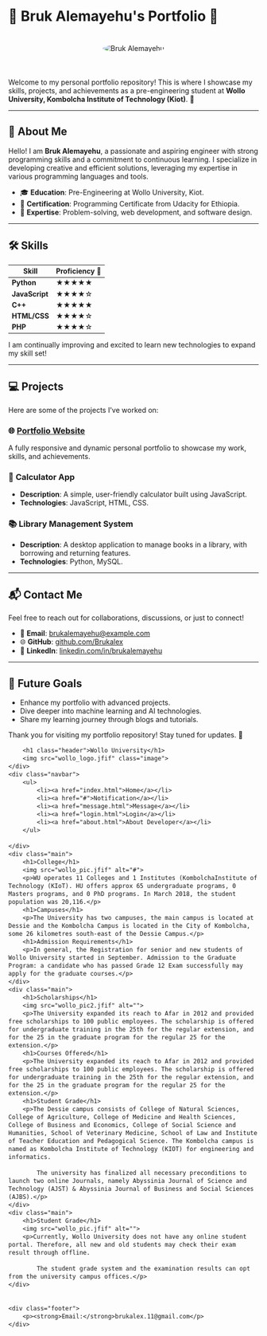 # 🌟 Bruk Alemayehu's Portfolio 🌟  

<div align="center">
  <img src="https://github.com/Brukalex.png" alt="Bruk Alemayehu" width="150" height="150" style="border-radius: 50%; margin: 20px;">
</div>  
<br>

Welcome to my personal portfolio repository! This is where I showcase my skills, projects, and achievements as a pre-engineering student at **Wollo University, Kombolcha Institute of Technology (Kiot)**. 🚀  

---

## 🌟 About Me  
Hello! I am **Bruk Alemayehu**, a passionate and aspiring engineer with strong programming skills and a commitment to continuous learning. I specialize in developing creative and efficient solutions, leveraging my expertise in various programming languages and tools.  

- 🎓 **Education**: Pre-Engineering at Wollo University, Kiot.  
- 📜 **Certification**: Programming Certificate from Udacity for Ethiopia.  
- 🔧 **Expertise**: Problem-solving, web development, and software design.  

---

## 🛠️ Skills  

| Skill         | Proficiency 🌟 |
|---------------|----------------|
| **Python**    | ★★★★★         |
| **JavaScript**| ★★★★☆         |
| **C++**       | ★★★★★         |
| **HTML/CSS**  | ★★★★☆         |
| **PHP**       | ★★★★☆         |

I am continually improving and excited to learn new technologies to expand my skill set!  

---

## 💻 Projects  

Here are some of the projects I've worked on:

### 🌐 **[Portfolio Website](https://brukalex.github.io/portfolio)**  
A fully responsive and dynamic personal portfolio to showcase my work, skills, and achievements.  

### 🔢 **Calculator App**  
- **Description**: A simple, user-friendly calculator built using JavaScript.  
- **Technologies**: JavaScript, HTML, CSS.  

### 📚 **Library Management System**  
- **Description**: A desktop application to manage books in a library, with borrowing and returning features.  
- **Technologies**: Python, MySQL.  

---

## 📬 Contact Me  

Feel free to reach out for collaborations, discussions, or just to connect!  

- 📧 **Email**: brukalemayehu@example.com  
- 🌐 **GitHub**: [github.com/Brukalex](https://github.com/Brukalex)  
- 💼 **LinkedIn**: [linkedin.com/in/brukalemayehu](#)  

---

## 🎯 Future Goals  

- Enhance my portfolio with advanced projects.  
- Dive deeper into machine learning and AI technologies.  
- Share my learning journey through blogs and tutorials.  

Thank you for visiting my portfolio repository! Stay tuned for updates. 🌟







<!DOCTYPE html>
<html lang="en">
<head>
    <meta charset="UTF-8">
    <meta type="device-width">
    <title>website</title>
    <link rel="stylesheet" href="style.css">
</head>
<body>
    <div class="heading">
        
        <h1 class="header">Wollo University</h1>
        <img src="wollo_logo.jfif" class="image">
    </div>
    <div class="navbar">
        <ul>
            <li><a href="index.html">Home</a></li>
            <li><a href="#">Notification</a></li>
            <li><a href="message.html">Message</a></li>
            <li><a href="login.html">Login</a></li>
            <li><a href="about.html">About Developer</a></li>
        </ul>

    </div>
    <div class="main">
        <h1>College</h1>
        <img src="wollo_pic.jfif" alt="#">
        <p>WU operates 11 Colleges and 1 Institutes (KombolchaInstitute of Technology (KIoT). HU offers approx 65 undergraduate programs, 0 Masters programs, and 0 PhD programs. In March 2018, the student population was 20,116.</p>
        <h1>Campuses</h1>
        <p>The University has two campuses, the main campus is located at Dessie and the Kombolcha Campus is located in the City of Kombolcha, some 26 kilometres south-east of the Dessie Campus.</p>
        <h1>Admission Requirements</h1>
        <p>In general, the Registration for senior and new students of Wollo University started in September. Admission to the Graduate Program: a candidate who has passed Grade 12 Exam successfully may apply for the graduate courses.</p>
    </div>
    <div class="main">
        <h1>Scholarships</h1>
        <img src="wollo_pic2.jfif" alt="">
        <p>The University expanded its reach to Afar in 2012 and provided free scholarships to 100 public employees. The scholarship is offered for undergraduate training in the 25th for the regular extension, and for the 25 in the graduate program for the regular 25 for the extension.</p>
        <h1>Courses Offered</h1>
        <p>The University expanded its reach to Afar in 2012 and provided free scholarships to 100 public employees. The scholarship is offered for undergraduate training in the 25th for the regular extension, and for the 25 in the graduate program for the regular 25 for the extension.</p>
        <h1>Student Grade</h1>
        <p>The Dessie campus consists of College of Natural Sciences, College of Agriculture, College of Medicine and Health Sciences, College of Business and Economics, College of Social Science and Humanities, School of Veterinary Medicine, School of Law and Institute of Teacher Education and Pedagogical Science. The Kombolcha campus is named as Kombolcha Institute of Technology (KIOT) for engineering and informatics.

            The university has finalized all necessary preconditions to launch two online Journals, namely Abyssinia Journal of Science and Technology (AJST) & Abyssinia Journal of Business and Social Sciences (AJBS).</p>
    </div>
    <div class="main">
        <h1>Student Grade</h1>
        <img src="wollo_pic.jfif" alt="">
        <p>Currently, Wollo University does not have any online student portal. Therefore, all new and old students may check their exam result through offline.

            The student grade system and the examination results can opt from the university campus offices.</p>
    </div>
 

    <div class="footer">
        <p><strong>Email:</strong>brukalex.11@gmail.com</p>
    </div>
</body>
</html>


